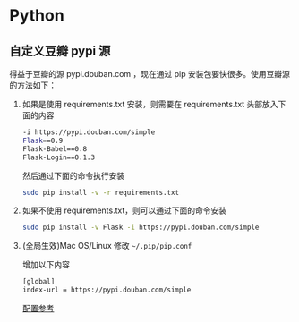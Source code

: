 Python
====================

自定义豆瓣 pypi 源
------------------

得益于豆瓣的源 pypi.douban.com ，现在通过 pip 安装包要快很多。使用豆瓣源的方法如下：

1. 如果是使用 requirements.txt 安装，则需要在 requirements.txt 头部放入下面的内容

    ```bash
    -i https://pypi.douban.com/simple
    Flask==0.9
    Flask-Babel==0.8
    Flask-Login==0.1.3
    ```

    然后通过下面的命令执行安装
    
    ```bash
   sudo pip install -v -r requirements.txt
    ```

2. 如果不使用 requirements.txt，则可以通过下面的命令安装

    ```bash
    sudo pip install -v Flask -i https://pypi.douban.com/simple
    ```

3. (全局生效)Mac OS/Linux 修改 `~/.pip/pip.conf`

    增加以下内容
    
    ```bash
   [global]
   index-url = https://pypi.douban.com/simple
    ```
    [配置参考](http://pip.readthedocs.io/en/latest/user_guide/#config-file)


